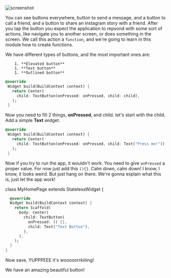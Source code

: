 


![screenshot](https://lh3.googleusercontent.com/fYHrszVlofKouua7Oy3Wsa3CujcWI0l_PuqPlDXmLvCrZeCNRpQ70xNYTklZFh1MJfOeBe4xKV3tRnLSrt6kVsRjMQxFBwCzs8FjuwPGswCEtpoIL-8U7-6qvZQCqLlNQbkcHrq_)



You can see buttons everywhere, button to send a message, and a button to call a friend, and a button to share an instagram story with a friend. After you tap the button you expect the application to repsond with some sort of actions, like navigate you to another screen, or does something in the screen. We call this action a `function`, and we're going to learn in this module how to create functions. 



We have different types of buttons, and the most important ones are:

		1. **Elevated button**
		1. **Text button**
		1. **Outlined button**



```dart
@override
 Widget build(BuildContext context) {
   return Center(
     child: TextButton(onPressed: onPressed, child: child),
   );
 }
```



Now you need to fill 2 things, **onPressed**, and child. let's start with the child. Add a simple **Text** widget. 

```dart
@override
 Widget build(BuildContext context) {
   return Center(
     child: TextButton(onPressed: onPressed, child: Text("Press me!")),
   );
 }
```



Now if you try to run the app, it wouldn't work. You need to give `onPressed` a proper value. For now just add this `(){}`. Calm down, calm down! I know, I know, it looks weird. But just hang on there. We're gonna explain what this is, just let the app work! 

class MyHomePage extends StatelessWidget {

```dart
  @override
  Widget build(BuildContext context) {
    return Scaffold(
      body: Center(
        child: TextButton(
          onPressed: () {},
          child: Text("Text Button"),
        ),
      ),
    );
  }
}
```



Now save, YUPPPEEE it's wooooorrkiiiing!              



We have an amazing beautiful button!

 
